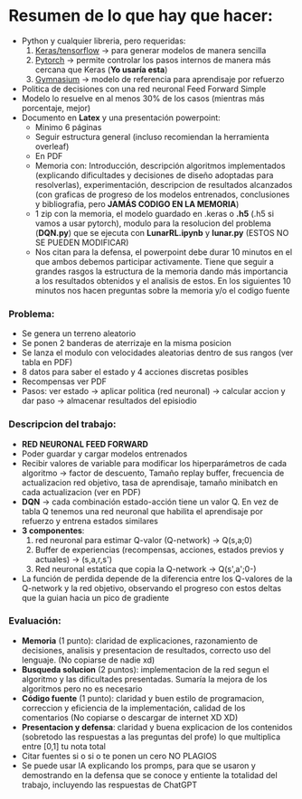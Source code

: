 # Resumen de lo que hay que hacer:

- Python y cualquier libreria, pero requeridas: 
	1. [Keras/tensorflow](https://keras.io) -> para generar modelos de manera sencilla
	2. [Pytorch](https://pytorch.org) -> permite controlar los pasos internos de manera más cercana que Keras (**Yo usaría esta**)
	3. [Gymnasium](https://gymnasium.farama.org/index.html) -> modelo de referencia para aprendisaje por refuerzo
- Politica de decisiones con una red neuronal Feed Forward Simple
- Modelo lo resuelve en al menos 30% de los casos (mientras más porcentaje, mejor)
- Documento en **Latex** y una presentación powerpoint:
	- Minimo 6 páginas
	- Seguir estructura general (incluso recomiendan la herramienta overleaf)
	- En PDF
	- Memoria con: Introducción, descripción algoritmos implementados (explicando dificultades y decisiones de diseño adoptadas para resolverlas), experimentación, descripcion de resultados alcanzados (con graficas de progreso de los modelos entrenados, conclusiones y bibliografia, pero **JAMÁS CODIGO EN LA MEMORIA**)
	- 1 zip con la memoria, el modelo guardado en .keras o **.h5** (.h5 si vamos a usar pytorch), modulo para la resolucion del problema (**DQN.py**) que se ejecuta con **LunarRL.ipynb** y **lunar.py** (ESTOS NO SE PUEDEN MODIFICAR)
	- Nos citan para la defensa, el powerpoint debe durar 10 minutos en el que ambos debemos participar activamente. Tiene que seguir a grandes rasgos la estructura de la memoria dando más importancia a los resultados obtenidos y el analisis de estos. En los siguientes 10 minutos nos hacen preguntas sobre la memoria y/o el codigo fuente

### Problema:

- Se genera un terreno aleatorio
- Se ponen 2 banderas de aterrizaje en la misma posicion
- Se lanza el modulo con velocidades aleatorias dentro de sus rangos (ver tabla en PDF)
- 8 datos para saber el estado y 4 acciones discretas posibles
- Recompensas ver PDF
- Pasos: ver estado -> aplicar politica (red neuronal) -> calcular accion y dar paso -> almacenar resultados del episiodio


### Descripcion del trabajo:
- **RED NEURONAL FEED FORWARD**
- Poder guardar y cargar modelos entrenados
- Recibir valores de variable para modificar los hiperparámetros de cada algoritmo -> factor de descuento, Tamaño replay buffer, frecuencia de actualizacion red objetivo, tasa de aprendisaje, tamaño minibatch en cada actualizacion (ver en PDF)
- **DQN** -> cada combinación estado-acción tiene un valor Q. En vez de tabla Q tenemos una red neuronal que habilita el aprendisaje por refuerzo y entrena estados similares
- **3 componentes**: 
	1. red neuronal para estimar Q-valor (Q-network) -> Q(s,a;0)
	2. Buffer de experiencias (recompensas, acciones, estados previos y actuales) -> (s,a,r,s')
	3. Red neuronal estatica que copia la Q-network -> Q(s',a';0-)
- La función de perdida depende de la diferencia entre los Q-valores de la Q-network y la red objetivo, observando el progreso con estos deltas que la guian hacia un pico de gradiente


### Evaluación:
- **Memoria** (1 punto): claridad de explicaciones, razonamiento de decisiones, analisis y presentacion de resultados, correcto uso del lenguaje. (No copiarse de nadie xd)
- **Busqueda solucion** (2 puntos): implementacion de la red segun el algoritmo y las dificultades presentadas. Sumaría la mejora de los algoritmos pero no es necesario
- **Código fuente** (1 punto): claridad y buen estilo de programacion, correccion y eficiencia de la implementación, calidad de los comentarios (No copiarse o descargar de internet XD XD)
- **Presentacion y defensa**: claridad y buena explicacion de los contenidos (sobretodo las respuestas a las preguntas del profe) lo que multiplica entre [0,1] tu nota total
- Citar fuentes si o si o te ponen un cero NO PLAGIOS 
- Se puede usar IA explicando los promps, para que se usaron y demostrando en la defensa que se conoce y entiente la totalidad del trabajo, incluyendo las respuestas de ChatGPT




